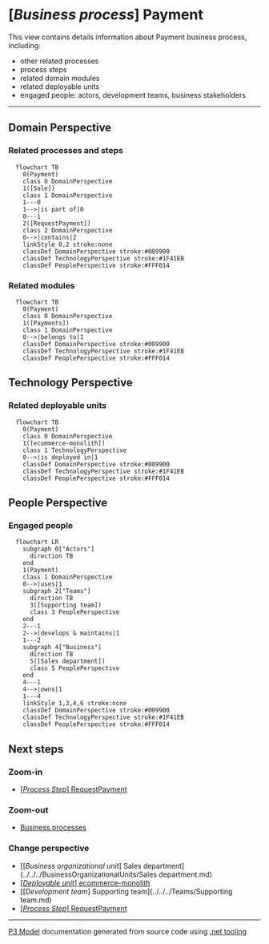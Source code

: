 ﻿
# [*Business process*] Payment

This view contains details information about Payment business process, including:
- other related processes
- process steps
- related domain modules
- related deployable units
- engaged people: actors, development teams, business stakeholders  

---



## Domain Perspective


### Related processes and steps

```mermaid
  flowchart TB
    0(Payment)
    class 0 DomainPerspective
    1([Sale])
    class 1 DomainPerspective
    1---0
    1-->|is part of|0
    0---1
    2([RequestPayment])
    class 2 DomainPerspective
    0-->|contains|2
    linkStyle 0,2 stroke:none
    classDef DomainPerspective stroke:#009900
    classDef TechnologyPerspective stroke:#1F41EB
    classDef PeoplePerspective stroke:#FFF014
```

### Related modules

```mermaid
  flowchart TB
    0(Payment)
    class 0 DomainPerspective
    1([Payments])
    class 1 DomainPerspective
    0-->|belongs to|1
    classDef DomainPerspective stroke:#009900
    classDef TechnologyPerspective stroke:#1F41EB
    classDef PeoplePerspective stroke:#FFF014
```

## Technology Perspective


### Related deployable units

```mermaid
  flowchart TB
    0(Payment)
    class 0 DomainPerspective
    1([ecommerce-monolith])
    class 1 TechnologyPerspective
    0-->|is deployed in|1
    classDef DomainPerspective stroke:#009900
    classDef TechnologyPerspective stroke:#1F41EB
    classDef PeoplePerspective stroke:#FFF014
```

## People Perspective


### Engaged people

```mermaid
  flowchart LR
    subgraph 0["Actors"]
      direction TB
    end
    1(Payment)
    class 1 DomainPerspective
    0-->|uses|1
    subgraph 2["Teams"]
      direction TB
      3([Supporting team])
      class 3 PeoplePerspective
    end
    2---1
    2-->|develops & maintains|1
    1---2
    subgraph 4["Business"]
      direction TB
      5([Sales department])
      class 5 PeoplePerspective
    end
    4---1
    4-->|owns|1
    1---4
    linkStyle 1,3,4,6 stroke:none
    classDef DomainPerspective stroke:#009900
    classDef TechnologyPerspective stroke:#1F41EB
    classDef PeoplePerspective stroke:#FFF014
```

## Next steps


### Zoom-in

- [[*Process Step*] RequestPayment](../../../ProcessSteps/Sale/Payment/RequestPayment.md)

### Zoom-out

- [Business processes](../../../Business_Processes.md)

### Change perspective

- [[*Business organizational unit*] Sales department](../../../BusinessOrganizationalUnits/Sales department.md)
- [[*Deployable unit*] ecommerce-monolith](../../../DeployableUnits/ecommerce-monolith.md)
- [[*Development team*] Supporting team](../../../Teams/Supporting team.md)
- [[*Process Step*] RequestPayment](../../../ProcessSteps/Sale/Payment/RequestPayment.md)

---

[P3 Model](https://github.com/P3-model/P3-model) documentation generated from source code using [.net tooling](https://github.com/P3-model/P3-model-dotnet)
